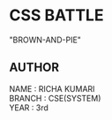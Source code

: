 # CSS BATTLE

"BROWN-AND-PIE"

## AUTHOR<br>
NAME : RICHA KUMARI<br>
BRANCH : CSE(SYSTEM)<br>
YEAR : 3rd
